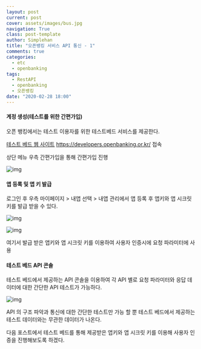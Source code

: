 ```yaml
---
layout: post
current: post
cover: assets/images/bus.jpg
navigation: True
class: post-template
author: Simplehan
title: "오픈뱅킹 서비스 API 통신 - 1"
comments: true
categories:
  - etc
  - openbanking
tags:
  - RestAPI
  - openbanking
  - 오픈뱅킹
date: "2020-02-28 18:00"
---
```


#### **계정 생성(테스트를 위한 간편가입)**

오픈 뱅킹에서는 테스트 이용자를 위한 테스트베드 서비스를 제공한다. 

 [테스트 베드 웹 사이트](https://developers.openbanking.or.kr/ ) https://developers.openbanking.or.kr/  접속 

상단 메뉴 우측 간편가입을 통해 간편가입 진행

![img](\assets\images\openbank\post_1\openbank_1_1.png)



#### **앱 등록 및 앱 키 발급** 

로그인 후 우측 마이페이지 > 내앱 선택 > 내앱 관리에서 앱 등록 후 앱키와 앱 시크릿 키를 발급 받을 수 있다.

![img](\assets\images\openbank\post_1\openbank_1_2.png)

![img](\assets\images\openbank\post_1\openbank_1_3.png)

여기서 발급 받은 앱키와 앱 시크릿 키를 이용하여 사용자 인증시에 요청 파라미터에 사용

#### **테스트 베드 API  콘솔**

테스트 베드에서 제공하는 API 콘솔을 이용하여 각 API 별로 요청 파라미터와 응답 데이터에 대한 간단한 API 테스트가 가능하다. 

![img](\assets\images\openbank\post_1\openbank_1_4.png)

API 의 구조 파악과 통신에 대한 간단한 테스트만 가능 할 뿐 테스트 베드에서 제공하는 테스트 데이터와는 무관한 데이터가 나온다. 

다음 포스트에서 테스트 베드를 통해 제공받은 앱키와 앱 시크릿 키를 이용해 사용자 인증을 진행해보도록 하겠다.







